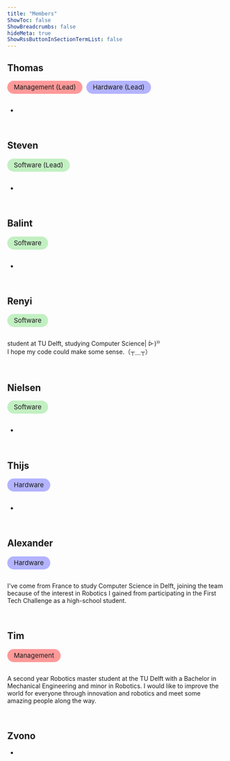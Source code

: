 ```yaml
---
title: "Members"
ShowToc: false
ShowBreadcrumbs: false
hideMeta: true
ShowRssButtonInSectionTermList: false
---
```


## Thomas

<div class="chip management">Management (Lead)</div> <div class="chip hardware">Hardware (Lead)</div>

-

<br>

## Steven

<div class="chip software">Software (Lead)</div>

-

<br>

## Balint

<div class="chip software">Software</div>

-

<br>

## Renyi

<div class="chip software">Software</div>

student at TU Delft, studying Computer Science| ᐕ)⁾⁾  
I hope my code could make some sense.（┬＿┬）

<br>

## Nielsen

<div class="chip software">Software</div>

-

<br>

## Thijs

<div class="chip hardware">Hardware</div>

-

<br>

## Alexander

<div class="chip hardware">Hardware</div>

I've come from France to study Computer Science in Delft, joining the team because of the interest in Robotics I 
gained from participating in the First Tech Challenge as a high-school student.

<br>

## Tim

<div class="chip management">Management</div>

A second year Robotics master student at the TU Delft with a Bachelor in Mechanical Engineering and minor in 
Robotics. I would like to improve the world for everyone through innovation and robotics and meet some amazing 
people along the way.

<br>

## Zvono

-

<style>
.chip {
  display: inline-block;
  padding: 0 15px;
  height: 30px;
  font-size: 15px;
  line-height: 30px;
  border-radius: 15px;
  margin: 0 5px 15px 0;
}

.management {
  background-color: #ff9999;
}
.dark .management {
  background-color: #500000;
}
  
.software {
  background-color: #c2f0c2;
}
.dark .software {
  background-color: #145214;
}
  
.hardware {
  background-color: #b3b3ff;
}
.dark .hardware {
  background-color: #000080;
}
</style>
